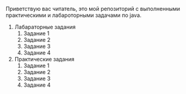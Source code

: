 Приветствую вас читатель, это мой репозиторий с выполненными практическими и лабароторными задачами по java.
1. Лабараторные задания
    1. Задание 1
    2. Задание 2
    3. Задание 3
    4. Задание 4
2. Практические задания
    1. Задание 1
    2. Задание 2
    3. Задание 3
    4. Задание 4
